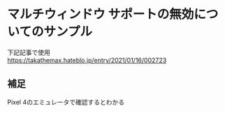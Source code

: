 # マルチウィンドウ サポートの無効についてのサンプル

下記記事で使用  
https://takathemax.hateblo.jp/entry/2021/01/16/002723

## 補足
Pixel 4のエミュレータで確認するとわかる

